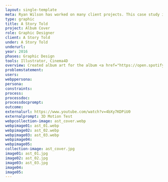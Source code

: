 ```yaml
---
layout: single-template
meta: Ryan Wilson has worked on many client projects. This case study is an example of some of the excellent product design work he could do on your project.
type: graphic
title: A Story Told
project: Album Cover
role: Graphic Designer
client: A Story Told
under: A Story Told
underurl:
year: 2016
phases: Graphic Design
tools: Illustrator, Cinema4D
overview: Created album art for the album <a href="https://open.spotify.com/album/4HboLAFvqXoAa5nHqKmAR4" target="_blank">Keep Watch by the band A Story Told</a>.
problemstatement:
users:
webppersona:
persona:
constraints:
process:
processdoc:
processdocprompt:
outcome:
externalurl: https://www.youtube.com/watch?v=4bXy7KDPiU0
externalprompt: 3D Motion Test
webpcollection-image: ast_cover.webp
webpimage01: ast_01.webp
webpimage02: ast_02.webp
webpimage03: ast_03.webp
webpimage04:
webpimage05:
collection-image: ast_cover.jpg
image01: ast_01.jpg
image02: ast_02.jpg
image03: ast_03.jpg
image04:
image05:
---
```

